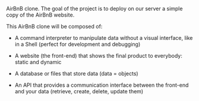 AirBnB clone.
The goal of the project is to deploy on our server a simple copy of the
AirBnB website.

This AirBnB clone will be composed of:
- A command interpreter to manipulate data without a visual interface, like 
in a Shell (perfect for development and debugging)

- A website (the front-end) that shows the final product to everybody: 
 static and dynamic

- A database or files that store data (data = objects)

- An API that provides a communication interface between the front-end and your data (retrieve, create, delete, update them)
